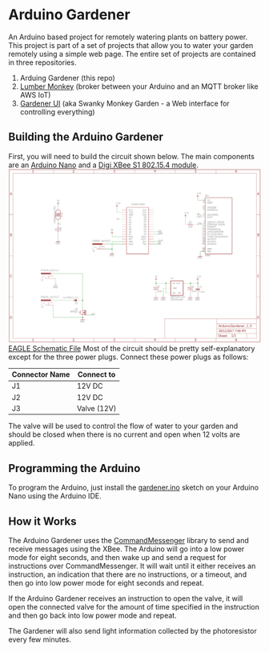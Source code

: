 # Arduino Gardener
An Arduino based project for remotely watering plants on battery power. This project is part of a set of projects that allow you to water your garden remotely using a simple web page. The entire set of projects are contained in three repositories.
1. Arduing Gardener (this repo)
2. [Lumber Monkey](https://github.com/jonathanschoeller/LumberMonkey.Mqtt) (broker between your Arduino and an MQTT broker like AWS IoT)
3. [Gardener UI](https://github.com/jonathanschoeller/gardener-ui) (aka Swanky Monkey Garden - a Web interface for controlling everything)

## Building the Arduino Gardener
First, you will need to build the circuit shown below. The main components are an [Arduino Nano](https://www.arduino.cc/en/Guide/ArduinoNano) and a [Digi XBee S1 802.15.4 module](https://www.digi.com/support/productdetail?pid=3257).
![Schematic 1](img/schematic.png?raw=true)
[EAGLE Schematic File](ArduinoGardener_1_0.sch)
Most of the circuit should be pretty self-explanatory except for the three power plugs. Connect these power plugs as follows:

| Connector Name | Connect to    |
|----------------|---------------|
| J1             | 12V DC        |
| J2             | 12V DC        |
| J3             | Valve (12V)   |

The valve will be used to control the flow of water to your garden and should be closed when there is no current and open when 12 volts are applied.

## Programming the Arduino
To program the Arduino, just install the [gardener.ino](gardener.ino) sketch on your Arduino Nano using the Arduino IDE.

## How it Works
The Arduino Gardener uses the [CommandMessenger](https://github.com/thijse/Arduino-CmdMessenger) library to send and receive messages using the XBee. The Arduino will go into a low power mode for eight seconds, and then wake up and send a request for instructions over CommandMessenger. It will wait until it either receives an instruction, an indication that there are no instructions, or a timeout, and then go into low power mode for eight seconds and repeat.

If the Arduino Gardener receives an instruction to open the valve, it will open the connected valve for the amount of time specified in the instruction and then go back into low power mode and repeat.

The Gardener will also send light information collected by the photoresistor every few minutes.
